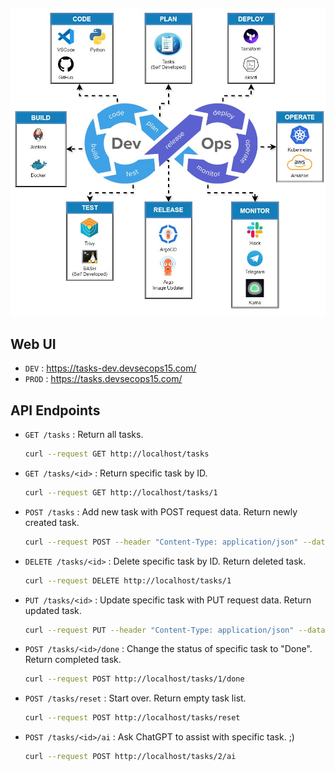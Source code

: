![DevOps.jpg](https://github.com/slava-yuhymchuk/tasks/blob/main/DevOps.jpg)

## Web UI

- `DEV` : https://tasks-dev.devsecops15.com/
- `PROD` : https://tasks.devsecops15.com/

## API Endpoints

- `GET /tasks` : Return all tasks.
  ```bash
  curl --request GET http://localhost/tasks
  ```
- `GET /tasks/<id>` : Return specific task by ID.
  ```bash
  curl --request GET http://localhost/tasks/1
  ```
- `POST /tasks` : Add new task with POST request data. Return newly created task.
  ```bash
  curl --request POST --header "Content-Type: application/json" --data '{"Title":"new title","Details":"new details"}' http://localhost/tasks
  ```
- `DELETE /tasks/<id>` : Delete specific task by ID. Return deleted task.
  ```bash
  curl --request DELETE http://localhost/tasks/1
  ```
- `PUT /tasks/<id>` : Update specific task with PUT request data. Return updated task.
  ```bash
  curl --request PUT --header "Content-Type: application/json" --data '{"Title":"updated title","Details":"updated details","Status":"updated status"}' http://localhost/tasks/1
  ```
- `POST /tasks/<id>/done` : Change the status of specific task to "Done". Return completed task.
  ```bash
  curl --request POST http://localhost/tasks/1/done
  ```
- `POST /tasks/reset` : Start over. Return empty task list.
  ```bash
  curl --request POST http://localhost/tasks/reset
  ```
- `POST /tasks/<id>/ai` : Ask ChatGPT to assist with specific task. ;)
  ```bash
  curl --request POST http://localhost/tasks/2/ai
  ```
